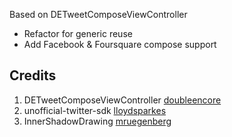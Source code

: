 Based on DETweetComposeViewController
- Refactor for generic reuse
- Add Facebook & Foursquare compose support

## Credits

1. DETweetComposeViewController [doubleencore](https://github.com/doubleencore/DETweetComposeViewController)
1. unofficial-twitter-sdk [lloydsparkes](https://github.com/lloydsparkes)
2. InnerShadowDrawing [mruegenberg](https://github.com/mruegenberg/objc-utils/tree/master/UIKitAdditions)
